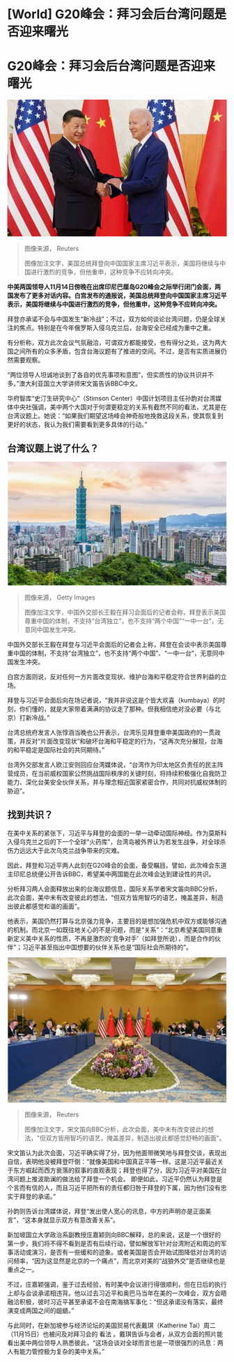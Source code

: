 # [World] G20峰会：拜习会后台湾问题是否迎来曙光

#  G20峰会：拜习会后台湾问题是否迎来曙光



![美国总统拜登向中国国家主席习近平表示，美国将继续与中国进行激烈的竞争，但他重申，这种竞争不应转向冲突。](_127627868_biden_xi.jpg)

> 图像来源，  Reuters
>
> 图像加注文字，美国总统拜登向中国国家主席习近平表示，美国将继续与中国进行激烈的竞争，但他重申，这种竞争不应转向冲突。

**中美两国领导人11月14日傍晚在出席印尼巴厘岛G20峰会之际举行闭门会面，两国发布了更多对话内容。白宫发布的通报说，美国总统拜登向中国国家主席习近平表示，美国将继续与中国进行激烈的竞争，但他重申，这种竞争不应转向冲突。**

拜登亦承诺不会与中国发生“新冷战”；不过，双方如何谈论台湾问题，仍是全球关注的焦点。特别是在今年俄罗斯入侵乌克兰后，台海安全已经成为重中之重。

有分析称，双方此次会议气氛融洽，可谓双方都能接受，也有得分之处，这为两大国之间所有的众多矛盾，包含台海议题有了推进的空间。不过，是否有实质进展仍然需要观察。

“两位领导人坦诚地谈到了各自的优先事项和意图”，但实质性的协议共识并不多。”澳大利亚国立大学讲师宋文笛告诉BBC中文。


华府智库“史汀生研究中心”（Stimson Center）中国计划项目主任孙韵对台湾媒体中央社强调，美中两个大国对于何谓更稳定的关系有截然不同的看法，尤其是在台湾议题上。她说：“如果我们期望这场峰会神奇般地挽救这段关系，使其恢复到更好的状态，我认为我们需要看到更多具体的行动。”

##  台湾议题上说了什么？

![台北市](_126582918_gettyimages-1051803296-1.jpg)

> 图像来源，  Getty Images
>
> 图像加注文字，中国外交部长王毅在拜习会面后的记者会称，拜登表示美国尊重中国的体制，不支持“台湾独立”，也不支持“两个中国”“一中一台”，无意同中国发生冲突。

中国外交部长王毅在拜登与习近平会面后的记者会上称，拜登在会谈中表示美国尊重中国的体制，不支持“台湾独立”，也不支持“两个中国”、“一中一台”，无意同中国发生冲突。

白宫方面则说，反对任何一方片面改变现状、维护台海和平稳定符合世界利益的立场。

拜登与习近平会面后向在场记者说，“我并非说这是个皆大欢喜（kumbaya）的时刻，你们懂的，就是大家带着满满的协议走了那种。但我相信绝对没必要（与北京）打新冷战。”

台湾总统府发言人张惇涵当晚也公开表示，台湾乐见拜登重申美国政府的一贯政策，并反对“片面改变现状”和破坏台海和平稳定的行为，“这再次充分展现，台海的和平稳定是国际社会的共同期待。”

台湾外交部发言人欧江安则回应台湾媒体说，“台湾作为印太地区负责任的民主阵营成员，在当前威权国家公然挑战国际秩序的关键时刻，将持续积极强化自我防卫能力、深化台美安全伙伴关系，并与理念相近国家紧密合作，共同对抗威权体制的胁迫”。

##  找到共识？


在美中关系的紧张下，习近平与拜登的会面的一举一动牵动国际神经。作为莫斯科入侵乌克兰之后的下一个全球“火药库”，台湾岛被外界认为若发生战争，对全球杀伤力远远大于此次乌克兰战争带来的灾难。

因此，拜登和习近平两人此刻在G20峰会的会面，备受瞩目。譬如，此次峰会东道主印尼总统便公开告诉BBC，希望美中两国能在此次峰会达到建设性的共识。

分析拜习两人会面释放出来的台海议题信息，国际关系学者宋文笛向BBC分析，此次会面，美中未有改变彼此的想法，“但双方皆用智巧的语艺，掩盖差异，制造出彼此都感觉和谐的画面”。

他表示，美国仍然打算与北京强力竞争，主要目的是想加强危机中双方或能够沟通的机制。而北京一如既往地关心的不是问题，而是“关系”：“北京希望美国同意重新定义美中关系的性质，不再是激烈的‘竞争对手’（如拜登所说），而是合作的伙伴”；习近平甚至指出中国想要的伙伴关系也是“国际社会所期待的”。

![拜习会](_127637979_meeting.jpg)

> 图像来源，  Reuters
>
> 图像加注文字，宋文笛向BBC分析，此次会面，美中未有改变彼此的想法，"但双方皆用智巧的语艺，掩盖差异，制造出彼此都感觉舒畅的画面"。

宋文笛认为此次会面，习近平确实得了分，因为他面带微笑地与拜登交谈，表现出自信，表明他没被拜登吓倒：“就像美国和中国真正平等一样。这是习近平最近关于东方崛起而西方衰落的叙事的直观表现；拜登也得了分，因为习近平对美国在台湾问题上推波助澜的做法给了拜登一个机会。 即便如此，习近平仍然认为拜登是个言而有信的人，而且习近平把所有的责任都归咎于拜登的下属，因为他们没有忠实于拜登的承诺。”

孙韵则告诉台湾媒体说，拜登“发出使人宽心的讯息，中方的声明亦是正面美言”，“这本身就显示双方有意改善关系”。

新加坡国立大学政治系副教授庄嘉颖则向BBC解释，总的来说，这是一个很好的第一步，我们将不得不看到是否有后续行动，譬如解放军针对台湾附近和周边的军事活动或演习，是否有一些缓和的迹象。或者美国是否会开始试图降低对台湾的访问频率，“因为这显然是北京的一个痛点”，而北京对美的“战狼外交”是否继续也是重点之一。


不过，庄嘉颖强调，鉴于过去经验，有时美中会议进行得很顺利，但在日后的执行上却与会谈承诺相违背。他以过去习近平和奥巴马当年在美的一次峰会，双方会晤融洽积极，彼时习近平甚至承诺不会在南海搞军事化：“但这承诺没有落实，最终演变成两国之间的龃龉。”

与此同时，在新加坡参与经济论坛的美国贸易代表戴琪（Katherine Tai）周二（11月15日）也被问及对拜习会的 看法  。戴琪告诉与会者，从双方会面的照片能看出美中两位领导人熟悉彼此，“这场会谈对全球而言也是一项很强烈的讯息：两人有能力管控极为复杂的美中关系。”



